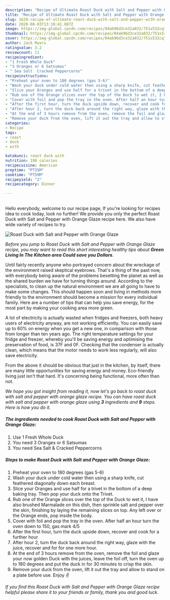 ```yaml
---
description: "Recipe of Ultimate Roast Duck with Salt and Pepper with Orange Glaze"
title: "Recipe of Ultimate Roast Duck with Salt and Pepper with Orange Glaze"
slug: 1629-recipe-of-ultimate-roast-duck-with-salt-and-pepper-with-orange-glaze
date: 2020-08-03T13:10:41.887Z
image: https://img-global.cpcdn.com/recipes/04ab96d3ce32a032/751x532cq70/roast-duck-with-salt-and-pepper-with-orange-glaze-recipe-main-photo.jpg
thumbnail: https://img-global.cpcdn.com/recipes/04ab96d3ce32a032/751x532cq70/roast-duck-with-salt-and-pepper-with-orange-glaze-recipe-main-photo.jpg
cover: https://img-global.cpcdn.com/recipes/04ab96d3ce32a032/751x532cq70/roast-duck-with-salt-and-pepper-with-orange-glaze-recipe-main-photo.jpg
author: Jack Myers
ratingvalue: 3.2
reviewcount: 11
recipeingredient:
- "1 Fresh Whole Duck"
- "3 Oranges or 6 Satsumas"
- " Sea Salt  Cracked Peppercorns"
recipeinstructions:
- "Preheat your oven to 180 degrees (gas 5-6)"
- "Wash your duck under cold water then using a sharp knife, cut feathered diagonally down each breast."
- "Slice your Oranges and use half for a trivet in the bottom of a deep baking tray. Then pop your duck onto the Trivet."
- "Rub one of the Orange slices over the top of the Duck to wet it, I have also brushed Marmalade on this dish, then sprinkle salt and pepper over the skin, finishing by laying the remaining slices on top. Any left over or the Orange ends, pop inside the body."
- "Cover with foil and pop the tray in the oven. After half an hour turn the oven down to 150, gas mark 4/5"
- "After the first hour, turn the duck upside down, recover and cook for a further hour"
- "After hour 2, turn the duck back around the right way, glaze with the juice, recover and for for one more hour."
- "At the end of 3 hours remove from the oven, remove the foil and glaze your now golden Duck with the juices, leave the foil off, turn the oven up to 180 degrees and put the duck in for 30 minutes to crisp the skin."
- "Remove your duck from the oven, lift it out the tray and allow to stand on a plate before use. Enjoy ✌️"
categories:
- Recipe
tags:
- roast
- duck
- with

katakunci: roast duck with 
nutrition: 198 calories
recipecuisine: American
preptime: "PT35M"
cooktime: "PT59M"
recipeyield: "2"
recipecategory: Dinner

---
```

<br>
Hello everybody, welcome to our recipe page, If you're looking for recipes idea to cook today, look no further! We provide you only the perfect Roast Duck with Salt and Pepper with Orange Glaze recipe here. We also have wide variety of recipes to try.
<br>


![Roast Duck with Salt and Pepper with Orange Glaze](https://img-global.cpcdn.com/recipes/04ab96d3ce32a032/751x532cq70/roast-duck-with-salt-and-pepper-with-orange-glaze-recipe-main-photo.jpg)

<i>Before you jump to Roast Duck with Salt and Pepper with Orange Glaze recipe, you may want to read this short interesting healthy tips about 
<strong>Green Living In The Kitchen area Could save you Dollars</strong>.</i>
</br>

Until fairly recently anyone who portrayed concern about the wreckage of the environment raised skeptical eyebrows. That's a thing of the past now, with everybody being aware of the problems besetting the planet as well as the shared burden we have for turning things around. According to the specialists, to clean up the natural environment we are all going to have to make some changes. This should happen soon and living in methods more friendly to the environment should become a mission for every individual family. Here are a number of tips that can help you save energy, for the most part by making your cooking area more green.

A lot of electricity is actually wasted when fridges and freezers, both heavy users of electricity anyway, are not working efficiently. You can easily save up to 60% on energy when you get a new one, in comparison with those from longer than ten years ago. The right temperature settings for your fridge and freezer, whereby you'll be saving energy and optimising the preservation of food, is 37F and 0F. Checking that the condenser is actually clean, which means that the motor needs to work less regularly, will also save electricity.

From the above it should be obvious that just in the kitchen, by itself, there are many little opportunities for saving energy and money. Eco-friendly living just isn't that hard. It's concerning being functional, more often than not.


<i>We hope you got insight from reading it, now let's go back to roast duck with salt and pepper with orange glaze recipe. You can have roast duck with salt and pepper with orange glaze using <strong>3</strong> ingredients and <strong>9</strong> steps. Here is how you do it.
</i>

##### The ingredients needed to cook Roast Duck with Salt and Pepper with Orange Glaze:

1. Use 1 Fresh Whole Duck
1. You need 3 Oranges or 6 Satsumas
1. You need  Sea Salt &amp; Cracked Peppercorns


##### Steps to make Roast Duck with Salt and Pepper with Orange Glaze:

1. Preheat your oven to 180 degrees (gas 5-6)
1. Wash your duck under cold water then using a sharp knife, cut feathered diagonally down each breast.
1. Slice your Oranges and use half for a trivet in the bottom of a deep baking tray. Then pop your duck onto the Trivet.
1. Rub one of the Orange slices over the top of the Duck to wet it, I have also brushed Marmalade on this dish, then sprinkle salt and pepper over the skin, finishing by laying the remaining slices on top. Any left over or the Orange ends, pop inside the body.
1. Cover with foil and pop the tray in the oven. After half an hour turn the oven down to 150, gas mark 4/5
1. After the first hour, turn the duck upside down, recover and cook for a further hour
1. After hour 2, turn the duck back around the right way, glaze with the juice, recover and for for one more hour.
1. At the end of 3 hours remove from the oven, remove the foil and glaze your now golden Duck with the juices, leave the foil off, turn the oven up to 180 degrees and put the duck in for 30 minutes to crisp the skin.
1. Remove your duck from the oven, lift it out the tray and allow to stand on a plate before use. Enjoy ✌️


<i>If you find this Roast Duck with Salt and Pepper with Orange Glaze recipe helpful please share it to your friends or family, thank you and good luck.</i>
